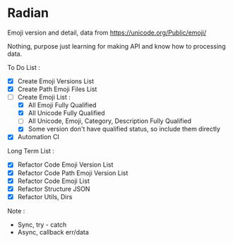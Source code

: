 # Radian

Emoji version and detail, data from <https://unicode.org/Public/emoji/>

Nothing, purpose just learning for making API and know how to processing data.

To Do List :

- [x] Create Emoji Versions List
- [x] Create Path Emoji Files List
- [ ] Create Emoji List :
    - [x] All Emoji Fully Qualified
    - [x] All Unicode Fully Qualified
    - [ ] All Unicode, Emoji, Category, Description Fully Qualified
    - [x] Some version don't have qualified status, so include them directly
- [x] Automation CI

Long Term List :

- [x] Refactor Code Emoji Version List
- [x] Refactor Code Path Emoji Version List
- [x] Refactor Code Emoji List
- [x] Refactor Structure JSON
- [x] Refactor Utils, Dirs

Note :
- Sync, try - catch
- Async, callback err/data
